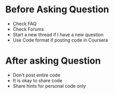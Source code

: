 # Before Asking Question
- Check FAQ
- Check Forums
- Start a new thread if I have a new question
- Use Code format if posting code in Coursera


# After asking Question
- Don't post entire code
- It is okay to share code
- Share hints for personal code only


